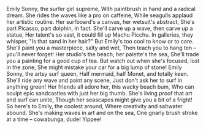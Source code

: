 Emily Sonny, the surfer girl supreme,
With paintbrush in hand and a radical dream.
She rides the waves like a pro on caffeine,
While seagulls applaud her artistic routine.
Her surfboard's a canvas, her wetsuit's abstract,
She's part Picasso, part dolphin, in fact.
She'll carve up a wave, then carve up a statue,
Her talent's so vast, it could fill up Machu Picchu.
In galleries, they whisper, "Is that sand in her hair?"
But Emily's too cool to know or to care.
She'll paint you a masterpiece, salty and wet,
Then teach you to hang ten – you'll never forget!
Her studio's the beach, her palette's the sea,
She'll trade you a painting for a good cup of tea.
But watch out when she's focused, lost in the zone,
She might mistake your car for a big lump of stone!
Emily Sonny, the artsy surf queen,
Half mermaid, half Monet, and totally keen.
She'll ride any wave and paint any scene,
Just don't ask her to surf in anything green!
Her friends all adore her, this wacky beach bum,
Who can sculpt epic sandcastles with just her big thumb.
She's living proof that art and surf can unite,
Though her seascapes might give you a bit of a fright!
So here's to Emily, the coolest around,
Where creativity and saltwater abound.
She's making waves in art and on the sea,
One gnarly brush stroke at a time – cowabunga, dude! Yippee!
